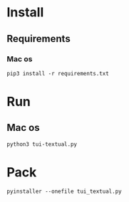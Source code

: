 # Install

## Requirements

### Mac os

`pip3 install -r requirements.txt`

# Run

## Mac os

`python3 tui-textual.py`

# Pack

`pyinstaller --onefile tui_textual.py`
